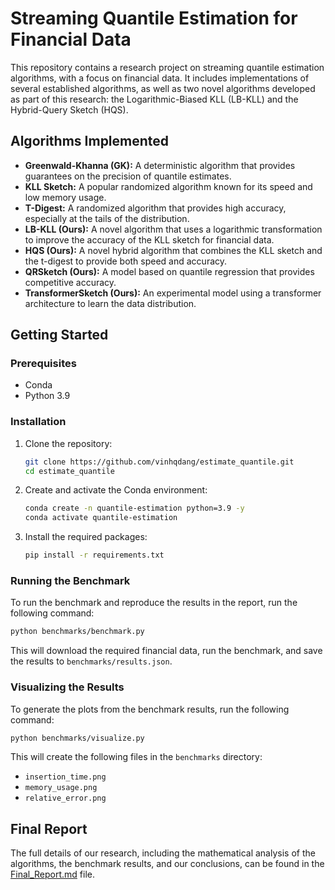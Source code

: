 # Streaming Quantile Estimation for Financial Data

This repository contains a research project on streaming quantile estimation algorithms, with a focus on financial data. It includes implementations of several established algorithms, as well as two novel algorithms developed as part of this research: the Logarithmic-Biased KLL (LB-KLL) and the Hybrid-Query Sketch (HQS).

## Algorithms Implemented

*   **Greenwald-Khanna (GK):** A deterministic algorithm that provides guarantees on the precision of quantile estimates.
*   **KLL Sketch:** A popular randomized algorithm known for its speed and low memory usage.
*   **T-Digest:** A randomized algorithm that provides high accuracy, especially at the tails of the distribution.
*   **LB-KLL (Ours):** A novel algorithm that uses a logarithmic transformation to improve the accuracy of the KLL sketch for financial data.
*   **HQS (Ours):** A novel hybrid algorithm that combines the KLL sketch and the t-digest to provide both speed and accuracy.
*   **QRSketch (Ours):** A model based on quantile regression that provides competitive accuracy.
*   **TransformerSketch (Ours):** An experimental model using a transformer architecture to learn the data distribution.

## Getting Started

### Prerequisites

*   Conda
*   Python 3.9

### Installation

1.  Clone the repository:
    ```bash
    git clone https://github.com/vinhqdang/estimate_quantile.git
    cd estimate_quantile
    ```
2.  Create and activate the Conda environment:
    ```bash
    conda create -n quantile-estimation python=3.9 -y
    conda activate quantile-estimation
    ```
3.  Install the required packages:
    ```bash
    pip install -r requirements.txt
    ```

### Running the Benchmark

To run the benchmark and reproduce the results in the report, run the following command:

```bash
python benchmarks/benchmark.py
```

This will download the required financial data, run the benchmark, and save the results to `benchmarks/results.json`.

### Visualizing the Results

To generate the plots from the benchmark results, run the following command:

```bash
python benchmarks/visualize.py
```

This will create the following files in the `benchmarks` directory:
*   `insertion_time.png`
*   `memory_usage.png`
*   `relative_error.png`

## Final Report

The full details of our research, including the mathematical analysis of the algorithms, the benchmark results, and our conclusions, can be found in the [Final_Report.md](Final_Report.md) file.
